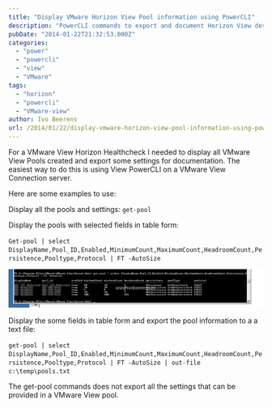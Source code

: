 ```yaml
---
title: "Display VMware Horizon View Pool information using PowerCLI"
description: "PowerCLI commands to export and document Horizon View desktop pool configurations."
pubDate: "2014-01-22T21:32:53.000Z"
categories: 
  - "power"
  - "powercli"
  - "view"
  - "VMware"
tags: 
  - "horizon"
  - "powercli"
  - "VMware-view"
author: Ivo Beerens
url: /2014/01/22/display-vmware-horizon-view-pool-information-using-powercli/
---
```


For a VMware View Horizon Healthcheck I needed to display all VMware View Pools created and export some settings for documentation. The easiest way to do this is using View PowerCLI on a VMware View Connection server.

Here are some examples to use:

Display all the pools and settings: `get-pool`

Display the pools with selected fields in table form:

`Get-pool | select DisplayName,Pool_ID,Enabled,MinimumCount,MaximumCount,HeadroomCount,Persistence,Pooltype,Protocol | FT -AutoSize`

[![image](images/image_thumb1.png "image")](images/image1.png)

Display the some fields in table form and export the pool information to a a text file:

`get-pool | select DisplayName,Pool_ID,Enabled,MinimumCount,MaximumCount,HeadroomCount,Persistence,Pooltype,Protocol | FT -AutoSize | out-file c:\temp\pools.txt`

The get-pool commands does not export all the settings that can be provided in a VMware View pool.